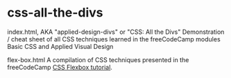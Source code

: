# css-all-the-divs

index.html, AKA "applied-design-divs" or "CSS: All the Divs"
Demonstration / cheat sheet of all CSS techniques learned in the freeCodeCamp modules Basic CSS and Applied Visual Design

flex-box.html
A compilation of CSS techniques presented in the freeCodeCamp [CSS Flexbox tutorial](https://www.freecodecamp.org/learn/responsive-web-design/css-flexbox/).
